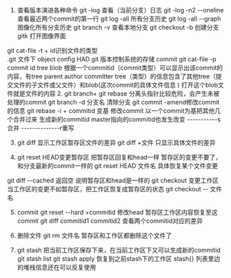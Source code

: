 1. 查看版本演进各种命令
git -log 查看（当前分支）日志
git -log -n2 --oneline 查看最近两个commit的第一行
git log -all 所有分支历史
git log -all --graph 图像化所有分支历史
git branch -v  查看本地分支
git checkout -b 创建分支
gitk 打开图像界面

git cat-file -t + id识别文件的类型  
.git 文件下 object config HAD
git 版本控制系统的存储 
commit  git cat-file -p commit id
tree
blob
根据一个commitid（commit类型）可以显示出该commit的内容，有tree parent author committer
tree（类型）的信息包含了其他tree（提交文件的子文件或父文件）和blob(这次commit的具体文件信息 )
打开这个blob文件就是文件的内容
2. git branch+ git rebase
分离头指针比较危险，会产生未被处理的commit
git branch -d 分支名   清除分支
git commit -amend修改commit的信息
git rebase -i + commitid 变基 修改commit
以一个commit为基把其他几个合并过来 生成新的commitid master指向的commitid也发生改变 -----------s合并    --------------r重写

3. git diff 显示工作区暂存区文件的差异
git diff +文件 只显示具体文件的差异

4. git reset  HEAD变更暂存区
把暂存区回复和head一样 暂存区的变更不要了，和分支最新的commit一样的
git reset HEAD 文件名 具体恢复某个文件变更

git diff --cached 返回空 说明暂存区和head是一样的
 git checkout 变更工作区
当工作区的变更不如暂存区，把工作区恢复成暂存区的状态
git checkout -- 文件名

5. commit 
git reset --hard +commitid  修改head 暂存区工作区内容恢复至这commit
 git diff commitid1 commitid2 查看两个commitid对应的差异

6. 删除文件 
git rm 文件名 暂存区和工作区都删除这个文件了
7. git stash
把当前工作区保存下来，在当前工作区下又可以生成新的commitid
 git stash list 
 git stash apply 恢复到之前stash下的工作区  stash{} 列表里边的堆栈信息还在可以反复使用
 